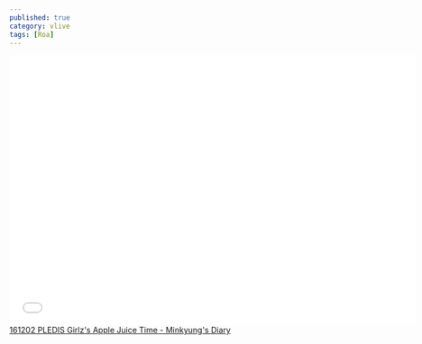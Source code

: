 ```yaml
---
published: true
category: vlive
tags: [Roa]
---
```

<iframe frameborder="0" width="720" height="480" src="BLAH" allowfullscreen></iframe><br /><a href="" target="_blank">161202 PLEDIS Girlz's Apple Juice Time - Minkyung's Diary</a>